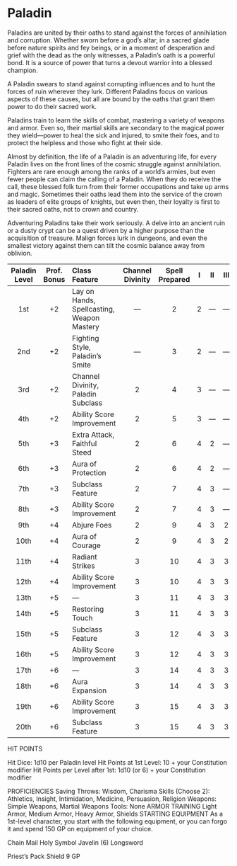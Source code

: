 # Paladin

Paladins are united by their oaths to stand against the forces of annihilation and corruption. Whether sworn before a god’s altar, in a sacred glade before nature spirits and fey beings, or in a moment of desperation and grief with the dead as the only witnesses, a Paladin’s oath is a powerful bond. It is a source of power that turns a devout warrior into a blessed champion.

A Paladin swears to stand against corrupting influences and to hunt the forces of ruin wherever they lurk. Different Paladins focus on various aspects of these causes, but all are bound by the oaths that grant them power to do their sacred work.

Paladins train to learn the skills of combat, mastering a variety of weapons and armor. Even so, their martial skills are secondary to the magical power they wield—power to heal the sick and injured, to smite their foes, and to protect the helpless and those who fight at their side.

Almost by definition, the life of a Paladin is an adventuring life, for every Paladin lives on the front lines of the cosmic struggle against annihilation. Fighters are rare enough among the ranks of a world’s armies, but even fewer people can claim the calling of a Paladin. When they do receive the call, these blessed folk turn from their former occupations and take up arms and magic. Sometimes their oaths lead them into the service of the crown as leaders of elite groups of knights, but even then, their loyalty is first to their sacred oaths, not to crown and country.

Adventuring Paladins take their work seriously. A delve into an ancient ruin or a dusty crypt can be a quest driven by a higher purpose than the acquisition of treasure. Malign forces lurk in dungeons, and even the smallest victory against them can tilt the cosmic balance away from oblivion.

| Paladin Level | Prof. Bonus | Class Feature | Channel Divinity | Spell Prepared | I | II | III | IV | V |
|:---:|:---:|:---|:---:|:---:|:---:|:---:|:---:|:---:|:---:|
| 1st | +2 | Lay on Hands, Spellcasting, Weapon Mastery | — | 2 | 2 | — | — | — | — |
| 2nd | +2 | Fighting Style, Paladin’s Smite | — | 3 | 2 | — | — | — | — |
| 3rd | +2 | Channel Divinity, Paladin Subclass | 2 | 4 | 3 | — | — | — | — |
| 4th | +2 | Ability Score Improvement | 2 | 5 | 3 | — | — | — | — |
| 5th | +3 | Extra Attack, Faithful Steed | 2 | 6 | 4 | 2 | — | — | — |
| 6th | +3 | Aura of Protection | 2 | 6 | 4 | 2 | — | — | — |
| 7th | +3 | Subclass Feature | 2 | 7 | 4 | 3 | — | — | — |
| 8th | +3 | Ability Score Improvement | 2 | 7 | 4 | 3 | — | — | — |
| 9th | +4 | Abjure Foes | 2 | 9 | 4 | 3 | 2 | — | — |
| 10th | +4 | Aura of Courage | 2 | 9 | 4 | 3 | 2 | — | — |
| 11th | +4 | Radiant Strikes | 3 | 10 | 4 | 3 | 3 | — | — |
| 12th | +4 | Ability Score Improvement | 3 | 10 | 4 | 3 | 3 | — | — |
| 13th | +5 | — | 3 | 11 | 4 | 3 | 3 | 1 | — |
| 14th | +5 | Restoring Touch | 3 | 11 | 4 | 3 | 3 | 1 | — |
| 15th | +5 | Subclass Feature | 3 | 12 | 4 | 3 | 3 | 2 | — |
| 16th | +5 | Ability Score Improvement | 3 | 12 | 4 | 3 | 3 | 2 | — |
| 17th | +6 | — | 3 | 14 | 4 | 3 | 3 | 3 | 1 |
| 18th | +6 | Aura Expansion | 3 | 14 | 4 | 3 | 3 | 3 | 1 |
| 19th | +6 | Ability Score Improvement | 3 | 15 | 4 | 3 | 3 | 3 | 2 |
| 20th | +6 | Subclass Feature | 3 | 15 | 4 | 3 | 3 | 3 | 2 |

HIT POINTS

Hit Dice: 1d10 per Paladin level
Hit Points at 1st Level: 10 + your Constitution modifier
Hit Points per Level after 1st: 1d10 (or 6) + your Constitution modifier
 
PROFICIENCIES
Saving Throws: Wisdom, Charisma
Skills (Choose 2): Athletics, Insight, Intimidation, Medicine, Persuasion, Religion
Weapons: Simple Weapons, Martial Weapons
Tools: None
ARMOR TRAINING
Light Armor, Medium Armor, Heavy Armor, Shields
STARTING EQUIPMENT
As a 1st-level character, you start with the following equipment, or you can forgo it and spend 150 GP on equipment of your choice.

 
Chain Mail Holy Symbol Javelin (6) Longsword
 
Priest’s Pack Shield
9 GP
